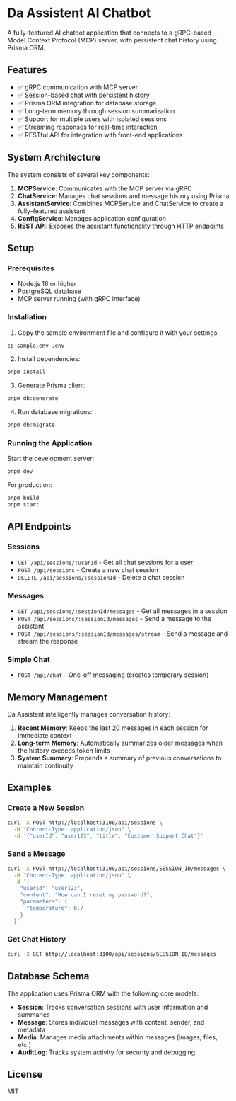 # Da Assistent AI Chatbot

A fully-featured AI chatbot application that connects to a gRPC-based Model Context Protocol (MCP) server, with persistent chat history using Prisma ORM.

## Features

- ✅ gRPC communication with MCP server
- ✅ Session-based chat with persistent history
- ✅ Prisma ORM integration for database storage
- ✅ Long-term memory through session summarization
- ✅ Support for multiple users with isolated sessions
- ✅ Streaming responses for real-time interaction
- ✅ RESTful API for integration with front-end applications

## System Architecture

The system consists of several key components:

1. **MCPService**: Communicates with the MCP server via gRPC
2. **ChatService**: Manages chat sessions and message history using Prisma
3. **AssistantService**: Combines MCPService and ChatService to create a fully-featured assistant
4. **ConfigService**: Manages application configuration
5. **REST API**: Exposes the assistant functionality through HTTP endpoints

## Setup

### Prerequisites

- Node.js 16 or higher
- PostgreSQL database
- MCP server running (with gRPC interface)

### Installation

1. Copy the sample environment file and configure it with your settings:

```bash
cp sample.env .env
```

2. Install dependencies:

```bash
pnpm install
```

3. Generate Prisma client:

```bash
pnpm db:generate
```

4. Run database migrations:

```bash
pnpm db:migrate
```

### Running the Application

Start the development server:

```bash
pnpm dev
```

For production:

```bash
pnpm build
pnpm start
```

## API Endpoints

### Sessions

- `GET /api/sessions/:userId` - Get all chat sessions for a user
- `POST /api/sessions` - Create a new chat session
- `DELETE /api/sessions/:sessionId` - Delete a chat session

### Messages

- `GET /api/sessions/:sessionId/messages` - Get all messages in a session
- `POST /api/sessions/:sessionId/messages` - Send a message to the assistant
- `POST /api/sessions/:sessionId/messages/stream` - Send a message and stream the response

### Simple Chat

- `POST /api/chat` - One-off messaging (creates temporary session)

## Memory Management

Da Assistent intelligently manages conversation history:

1. **Recent Memory**: Keeps the last 20 messages in each session for immediate context
2. **Long-term Memory**: Automatically summarizes older messages when the history exceeds token limits
3. **System Summary**: Prepends a summary of previous conversations to maintain continuity

## Examples

### Create a New Session

```bash
curl -X POST http://localhost:3100/api/sessions \
  -H "Content-Type: application/json" \
  -d '{"userId": "user123", "title": "Customer Support Chat"}'
```

### Send a Message

```bash
curl -X POST http://localhost:3100/api/sessions/SESSION_ID/messages \
  -H "Content-Type: application/json" \
  -d '{
    "userId": "user123",
    "content": "How can I reset my password?",
    "parameters": {
      "temperature": 0.7
    }
  }'
```

### Get Chat History

```bash
curl -X GET http://localhost:3100/api/sessions/SESSION_ID/messages
```

## Database Schema

The application uses Prisma ORM with the following core models:

- **Session**: Tracks conversation sessions with user information and summaries
- **Message**: Stores individual messages with content, sender, and metadata
- **Media**: Manages media attachments within messages (images, files, etc.)
- **AuditLog**: Tracks system activity for security and debugging

## License

MIT
